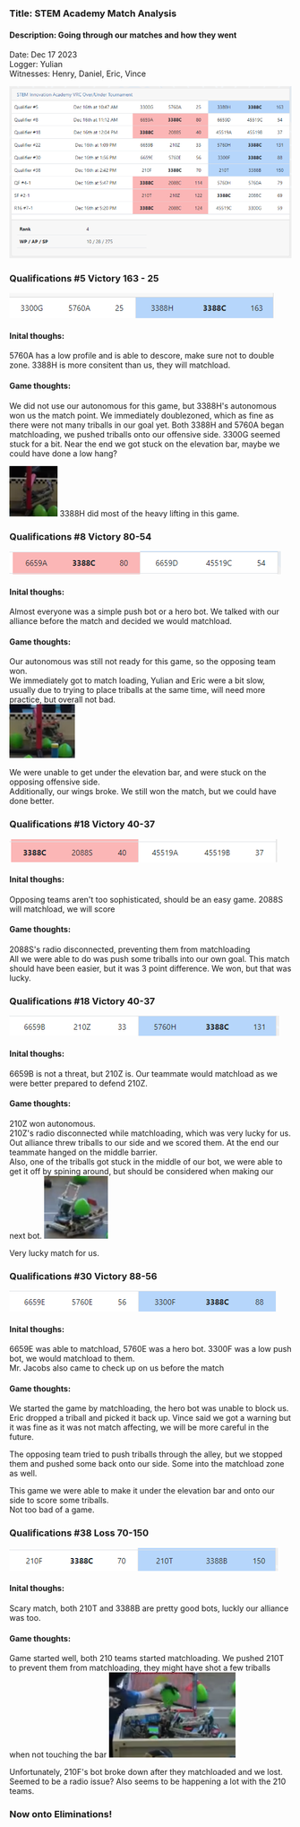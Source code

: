 ### Title: STEM Academy Match Analysis
#### Description: Going through our matches and how they went
Date: Dec 17 2023<br>
Logger: Yulian<br>
Witnesses: Henry, Daniel, Eric, Vince<br>

![Screenshot from robot events](image.png)

### Qualifications #5 Victory 163 - 25
![Match Q5 3300G, 5670A 25 - 3388H, 3388C 163](image-3.png)
#### Inital thoughs:
5760A has a low profile and is able to descore, make sure not to double zone. 3388H is more consitent than us, they will matchload.
#### Game thoughts:
We did not use our autonomous for this game, but 3388H's autonomous won us the match point.
We immediately doublezoned, which as fine as there were not many triballs in our goal yet.
Both 3388H and 5760A began matchloading, we pushed triballs onto our offensive side. 3300G seemed stuck for a bit.
Near the end we got stuck on the elevation bar, maybe we could have done a low hang?

![Bot stuck on elevation bar](image-1.png)
3388H did most of the heavy lifting in this game.

### Qualifications #8 Victory 80-54
![Match Q8 6659A, 3388C 80 - 6659D, 45519C 54](image-4.png)
#### Inital thoughs:
Almost everyone was a simple push bot or a hero bot. We talked with our alliance before the match and decided we would matchload.
#### Game thoughts:
Our autonomous was still not ready for this game, so the opposing team won.<br>
We immediately got to match loading, Yulian and Eric were a bit slow, usually due to trying to place triballs at the same time, will need more practice, but overall not bad.<br>
![Us stuck on elevation bar](image-2.png)

We were unable to get under the elevation bar, and were stuck on the opposing offensive side. <br>Additionally, our wings broke.
We still won the match, but we could have done better.

### Qualifications #18 Victory 40-37
![Match Q18 3388C, 2088S - 45519A, 45519B 37](image-5.png)

#### Inital thoughs:
Opposing teams aren't too sophisticated, should be an easy game. 2088S will matchload, we will score
#### Game thoughts:
2088S's radio disconnected, preventing them from matchloading<br>
All we were able to do was push some triballs into our own goal. This match should have been easier, but it was 3 point difference. We won, but that was lucky.

### Qualifications #18 Victory 40-37
![Match Q22 6659B, 210Z 33 - 5760H, 3388C 131](image-6.png)

#### Inital thoughs:
6659B is not a threat, but 210Z is. Our teammate would matchload as we were better prepared to defend 210Z.
#### Game thoughts:
210Z won autonomous.<br>
210Z's radio disconnected while matchloading, which was very lucky for us. Out alliance threw triballs to our side and we scored them. At the end our teammate hanged on the middle barrier.
<br>
Also, one of the triballs got stuck in the middle of our bot, we were able to get it off by spining around, but should be considered when making our next bot.
![Triball on bot](image-7.png)

Very lucky match for us.

### Qualifications #30 Victory 88-56
![Match 30 6659E, 5760E 56 - 3300F, 3388C 88](image-8.png)

#### Inital thoughs:
6659E was able to matchload, 5760E was a hero bot. 3300F was a low push bot, we would matchload to them.<br>
Mr. Jacobs also came to check up on us before the match
#### Game thoughts:
We started the game by matchloading, the hero bot was unable to block us. Eric dropped a triball and picked it back up. Vince said we got a warning but it was fine as it was not match affecting, we will be more careful in the future.

The opposing team tried to push triballs through the alley, but we stopped them and pushed some back onto our side. Some into the matchload zone as well. 

This game we were able to make it under the elevation bar and onto our side to score some triballs. <br>
Not too bad of a game.

### Qualifications #38 Loss 70-150
![Match Q38 210F, 3388C 70 - 210T, 3388B 150](image-9.png)

#### Inital thoughs:
Scary match, both 210T and 3388B are pretty good bots, luckly our alliance was too.
#### Game thoughts:
Game started well, both 210 teams started matchloading. We pushed 210T to prevent them from matchloading, they might have shot a few triballs when not touching the bar
![210T pushed up against red goal](image-10.png)

Unfortunately, 210F's bot broke down after they matchloaded and we lost. Seemed to be a radio issue? Also seems to be happening a lot with the 210 teams. 

### Now onto Eliminations! 